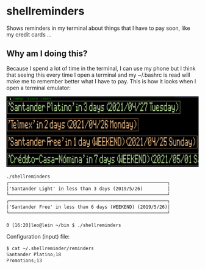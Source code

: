 # shellreminders
Shows reminders in my terminal about things that I have to pay soon, like my credit cards ...

## Why am I doing this?
Because I spend a lot of time in the terminal, I can use my phone but I think that seeing this every time I open a terminal
and my ~/.bashrc is read will make me to remember better what I have to pay. This is how it looks when I open a terminal
emulator:

![...](images/shellreminders.png)

```
./shellreminders 
┌──────────────────────────────────────────────────────────┐
│'Santander Light' in less than 3 days (2019/5/26)         │
└──────────────────────────────────────────────────────────┘
┌──────────────────────────────────────────────────────────┐
│'Santander Free' in less than 6 days (WEEKEND) (2019/5/26)│
└──────────────────────────────────────────────────────────┘

0 [16:20]leo@lein ~/bin $ ./shellreminders 
```

Configuration (input) file:

```
$ cat ~/.shellreminder/reminders 
Santander Platino;18
Promotions;13

```
